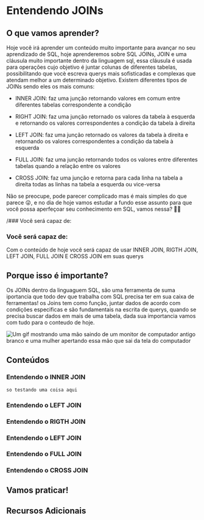 # Entendendo JOINs
## O que vamos aprender?
  Hoje você irá aprender um conteúdo muito importante para avançar no seu
  aprendizado de SQL, hoje aprenderemos sobre SQL JOINs, JOIN e uma cláusula muito
  importante dentro da linguagem sql, essa cláusula é usada para operações
  cujo objetivo é juntar colunas de diferentes tabelas, possibilitando que vocè
  escreva querys mais sofisticadas e complexas que atendam melhor a um determinado
  objetivo. Existem diferentes tipos de JOINs sendo eles os mais comuns:

  * INNER JOIN: faz uma junção retornando valores em comum entre diferentes tabelas 
    correspondente a condição

  * RIGHT JOIN: faz uma junção retornado os valores da tabela à esquerda e retornando
    os valores correspondentes a condição da tabela à direita

  * LEFT JOIN: faz uma junção retornado os valores da tabela à direita e retornando
    os valores correspondentes a condição da tabela à esquerda

  * FULL JOIN: faz uma junção retornando todos os valores entre diferentes tabelas
    quando a relação entre os valores

  * CROSS JOIN: faz uma junção e retorna para cada linha na tabela a direita 
    todas as linhas na tabela a esquerda ou vice-versa

  Não se preocupe, pode parecer complicado mas é mais simples do que parece :stuck_out_tongue_winking_eye:, e no
  dia de hoje vamos estudar a fundo esse assunto para que você possa aperfeçoar seu conhecimento
  em SQL, vamos nessa? :rocket::rocket:

  /### Você será capaz de:
  <h3>Você será capaz de:</h3>
    Com o conteúdo de hoje você será capaz de usar INNER JOIN, RIGTH JOIN, LEFT JOIN,
    FULL JOIN E CROSS JOIN em suas querys

## Porque isso é importante?
  Os JOINs dentro da linguaguem SQL, são uma ferramenta de suma iportancia que 
  todo dev que trabalha com SQL precisa ter em sua caixa de ferramentas! os Joins 
  tem como função, juntar dados de acordo com condições especificas e são fundamentais
  na escrita de querys, quando se precisa buscar dados em mais de uma tabela, dada sua importancia 
  vamos com tudo para o conteudo de hoje. 

  <img src="https://media4.giphy.com/media/J4JSpIwM6y3Q6xnHgg/200.webp?cid=ecf05e47dngwjz1ezw618lkzhkti3msp24vvocxexjr32crf&rid=200.webp&ct=g" alt="Um gif mostrando uma mão saindo de um monitor de computador antigo branco e uma mulher apertando essa mão que sai da tela do computador">
  
## Conteúdos
  ### Entendendo o INNER JOIN
    so testando uma coisa aqui

  ### Entendendo o LEFT JOIN

  ### Entendendo o RIGTH JOIN

  ### Entendendo o LEFT JOIN

  ### Entendendo o FULL JOIN

  ### Entendendo o CROSS JOIN

## Vamos praticar!

## Recursos Adicionais


